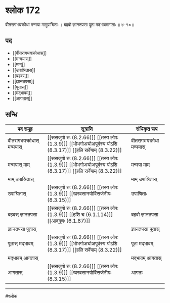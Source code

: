 # श्लोक 172

वीतरागभयक्रोधा मन्मया मामुपाश्रिताः ।
बहवो ज्ञानतपसा पूता मद्भावमागताः ॥ ४-१०॥


## पद 

- [[वीतरागभयक्रोधास्]]
- [[मन्मयास्]]
- [[माम्]]
- [[उपाश्रितास्]]
- [[बहवस्]]
- [[ज्ञानतपसा]]
- [[पूतास्]]
- [[मद्भावम्]]
- [[आगतास्]]

## सन्धि

| पद समूह | सूत्राणि | संधिकृत रूप |
| ----- | ----- | ----- |
| वीतरागभयक्रोधास् मन्मयास् |  [[ससजुषो रुः (8.2.66)]] [[तस्य लोपः (1.3.9)]] [[भोभगोअघोअपूर्वस्य योऽशि (8.3.17)]] [[हलि सर्वेषाम् (8.3.22)]] | वीतरागभयक्रोधा मन्मयास् |
| मन्मयास् माम् |  [[ससजुषो रुः (8.2.66)]] [[तस्य लोपः (1.3.9)]] [[भोभगोअघोअपूर्वस्य योऽशि (8.3.17)]] [[हलि सर्वेषाम् (8.3.22)]] | मन्मया माम् |
| माम् उपाश्रितास् |  | माम् उपाश्रितास् |
| उपाश्रितास् |  [[ससजुषो रुः (8.2.66)]] [[तस्य लोपः (1.3.9)]] [[खरवसानयोर्विसर्जनीयः (8.3.15)]] | उपाश्रिताः |
| बहवस् ज्ञानतपसा |  [[ससजुषो रुः (8.2.66)]] [[तस्य लोपः (1.3.9)]] [[हशि च (6.1.114)]] [[आद्गुणः (6.1.87)]] | बहवो ज्ञानतपसा |
| ज्ञानतपसा पूतास् |  | ज्ञानतपसा पूतास् |
| पूतास् मद्भावम् |  [[ससजुषो रुः (8.2.66)]] [[तस्य लोपः (1.3.9)]] [[भोभगोअघोअपूर्वस्य योऽशि (8.3.17)]] [[हलि सर्वेषाम् (8.3.22)]] | पूता मद्भावम् |
| मद्भावम् आगतास् |  | मद्भावम् आगतास् |
| आगतास् |  [[ससजुषो रुः (8.2.66)]] [[तस्य लोपः (1.3.9)]] [[खरवसानयोर्विसर्जनीयः (8.3.15)]] | आगताः |


---

#श्लोक